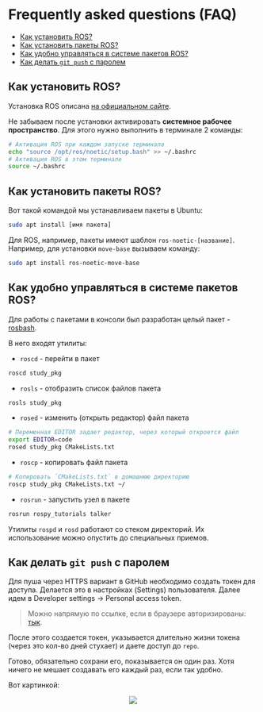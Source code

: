 # Frequently asked questions (FAQ)

- [Как установить ROS?](#как-установить-ros)
- [Как установить пакеты ROS?](#как-установить-пакеты-ros)
- [Как удобно управляться в системе пакетов ROS?](#как-удобно-управляться-в-системе-пакетов-ros)
- [Как делать `git push` с паролем](#как-делать-git-push-с-паролем)

## Как установить ROS?

Установка ROS описана [на официальном сайте](http://wiki.ros.org/noetic/Installation/Ubuntu).

Не забываем после установки активировать **системное рабочее пространство**. Для этого нужно выполнить в терминале 2 команды:

```bash
# Активация ROS при каждом запуске терминала
echo "source /opt/ros/noetic/setup.bash" >> ~/.bashrc
# Активация ROS в этом терминале
source ~/.bashrc
```

## Как установить пакеты ROS?

Вот такой командой мы устанавливаем пакеты в Ubuntu:

```bash
sudo apt install [имя пакета]
```

Для ROS, например, пакеты имеют шаблон `ros-noetic-[название]`. Например, для установки `move-base` вызываем команду: 

```bash
sudo apt install ros-noetic-move-base
```

## Как удобно управляться в системе пакетов ROS?

Для работы с пакетами в консоли был разработан целый пакет - [rosbash](http://wiki.ros.org/rosbash). 

В него входят утилиты:

- `roscd` - перейти в пакет

```bash
roscd study_pkg
```

- `rosls` - отобразить список файлов пакета

```bash
rosls study_pkg
```

- `rosed` - изменить (открыть редактор) файл пакета

```bash
# Переменная EDITOR задает редактор, через который откроется файл
export EDITOR=code
rosed study_pkg CMakeLists.txt
```

- `roscp` - копировать файл пакета

```bash
# Копировать `CMakeLists.txt` в домашнюю директорию
roscp study_pkg CMakeLists.txt ~/
```

- `rosrun` - запустить узел в пакете

```bash
rosrun rospy_tutorials talker
```

Утилиты `rospd` и `rosd` работают со стеком директорий. Их использование можно опустить до специальных приемов.

## Как делать `git push` с паролем

Для пуша через HTTPS вариант в GitHub необходимо создать токен для доступа. Делается это в настройках (Settings) пользователя. Далее идем в Developer settings -> Personal access token.

> Можно напрямую по ссылке, если в браузере авторизированы: [тык](https://github.com/settings/tokens).

После этого создается токен, указывается длительно жизни токена (через это кол-во дней стухает) и даете доступ до `repo`.

Готово, обязательно сохрани его, показывается он один раз. Хотя ничего не мешает создавать его каждый раз, если так удобно.

Вот картинкой:

<p align="center">
<img src=assets/faq_token_creation.png />
</p>

<!-- 
## Устанавливаем пакет для "Hello ROS"

Следующим шагом скачаем и установим все нужные нам для работы пакеты ROS. Для установки чего-то на Ubuntu используется команда:
```bash
sudo apt-get install [имя пакета]
```
- Пакет для работы с TurtleBot3
    ```bash
    sudo apt-get install ros-noetic-turtlebot3-msgs ros-noetic-turtlebot3-gazebo
    ```
- Пакет стека навигации
    ```bash
    sudo apt-get install ros-noetic-navigation
    ```
- Пакет move_base
    ```bash
    sudo apt-get install ros-noetic-move-base
    ```
- Прочие пакеты для навигации и планирования
    ```bash
    sudo apt-get install ros-noetic-teb-local-planner ros-noetic-gmapping ros-noetic-hector-mapping
    ```
- Пакет turtlesim (это будет наш hello world) 
    ```bash
    sudo apt-get install ros-noetic-turtlesim
    ``` -->

